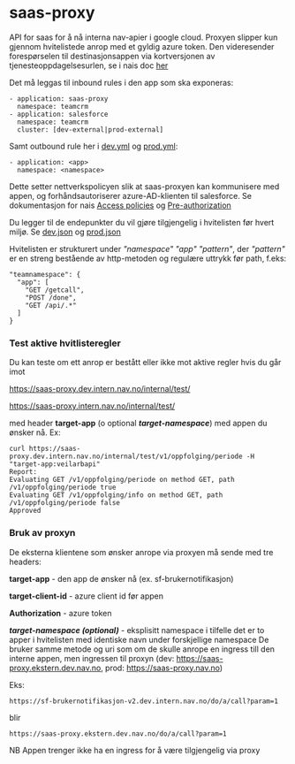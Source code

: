 # saas-proxy
API for saas for å nå interna nav-apier i google cloud.
Proxyen slipper kun gjennom hvitelistede anrop med et gyldig azure token.
Den videresender forespørselen til destinasjonsappen via kortversjonen av tjenesteoppdagelsesurlen, se i nais doc [her]()

Det må leggas til inbound rules i den app som ska exponeras:
```
- application: saas-proxy
  namespace: teamcrm
- application: salesforce
  namespace: teamcrm
  cluster: [dev-external|prod-external]
```
Samt outbound rule her i [dev.yml](https://github.com/navikt/saas-proxy/blob/master/.nais/dev.yaml) og [prod.yml](https://github.com/navikt/saas-proxy/blob/master/.nais/prod.yaml):
```
- application: <app>
  namespace: <namespace>
```
Dette setter nettverkspolicyen slik at saas-proxyen kan kommunisere med appen, og forhåndsautoriserer azure-AD-klienten til salesforce.
Se dokumentasjon for nais [Access policies](https://doc.nais.io/nais-application/access-policy/) og [Pre-authorization](https://doc.nais.io/security/auth/azure-ad/access-policy/#pre-authorization)

Du legger til de endepunkter du vil gjøre tilgjengelig i hvitelisten før hvert miljø. Se
[dev.json](https://github.com/navikt/saas-proxy/blob/master/src/main/resources/whitelist/dev.json)
og
[prod.json](https://github.com/navikt/saas-proxy/blob/master/src/main/resources/whitelist/dev.json)

Hvitelisten er strukturert under *"namespace"* *"app"* *"pattern"*, der *"pattern"* er en streng bestående av http-metoden og regulære uttrykk før path, f.eks:
```
"teamnamespace": {
  "app": [
    "GET /getcall",
    "POST /done",
    "GET /api/.*"
  ]
}
```

### Test aktive hvitlisteregler
Du kan teste om ett anrop er bestått eller ikke mot aktive regler hvis du går imot

https://saas-proxy.dev.intern.nav.no/internal/test/<uri-du-vil-testa>

https://saas-proxy.intern.nav.no/internal/test/<uri-du-vil-testa>

med header **target-app** (o optional ***target-namespace***) med appen du ønsker nå.
Ex:
```
curl https://saas-proxy.dev.intern.nav.no/internal/test/v1/oppfolging/periode -H "target-app:veilarbapi"
Report:
Evaluating GET /v1/oppfolging/periode on method GET, path /v1/oppfolging/periode true
Evaluating GET /v1/oppfolging/info on method GET, path /v1/oppfolging/periode false
Approved
```

### Bruk av proxyn

De eksterna klientene som ønsker anrope via proxyen må sende med tre headers:

**target-app** - den app de ønsker nå (ex. sf-brukernotifikasjon)

**target-client-id** - azure client id før appen

**Authorization** - azure token

***target-namespace (optional)*** - eksplisitt namespace i tilfelle det er to apper i hvitelisten med identiske navn under forskjellige namespace
De bruker samme metode og uri som om de skulle anrope en ingress till den interne appen, men ingressen til proxyn (dev: https://saas-proxy.ekstern.dev.nav.no, prod: https://saas-proxy.nav.no)

Eks:

```
https://sf-brukernotifikasjon-v2.dev.intern.nav.no/do/a/call?param=1
```
blir
```
https://saas-proxy.ekstern.dev.nav.no/do/a/call?param=1
```
NB Appen trenger ikke ha en ingress for å være tilgjengelig via proxy
